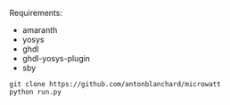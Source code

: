 Requirements:
- amaranth
- yosys
- ghdl
- ghdl-yosys-plugin
- sby

```shell
git clone https://github.com/antonblanchard/microwatt
python run.py
```
